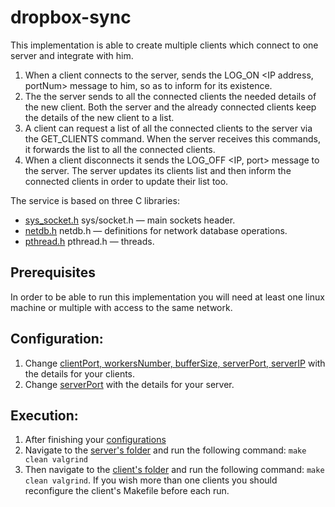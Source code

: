 # dropbox-sync

This implementation is able to create multiple clients which connect to one server and integrate with him. 
1. When a client connects to the server, sends the LOG_ON <IP address, portNum> message to him, so as to inform for its existence.
2. The the server sends to all the connected clients the needed details of the new client. Both the server and the already connected clients keep the details of the new client to a list.
3. A client can request a list of all the connected clients to the server via the GET_CLIENTS command. When the server receives this commands, it forwards the list to all the connected clients. 
4. When a client disconnects it sends the LOG_OFF <IP, port> message to the server. The server updates its clients list and then inform the connected clients in order to update their list too.

The service is based on three C libraries:
* [sys_socket.h](http://man7.org/linux/man-pages/man0/sys_socket.h.0p.html)  sys/socket.h — main sockets header.
* [netdb.h](http://man7.org/linux/man-pages/man0/netdb.h.0p.html) netdb.h — definitions for network database operations.
* [pthread.h](http://man7.org/linux/man-pages/man0/pthread.h.0p.html) pthread.h — threads.

## Prerequisites
In order to be able to run this implementation you will need at least one linux machine or multiple with access to the same network. 

## Configuration:
1. Change [clientPort, workersNumber, bufferSize, serverPort, serverIP](https://github.com/xrhstosmour/DropBoxSync/blob/master/dropbox_client/Makefile#L27) with the details for your clients.
2. Change [serverPort](https://github.com/xrhstosmour/DropBoxSync/blob/master/dropbox_server/Makefile#L27) with the details for your server.

## Execution:
1. After finishing your [configurations](#configuration)
2. Navigate to the [server's folder](https://github.com/xrhstosmour/DropBoxSync/blob/master/dropbox_server/) and run the following command: ``` make clean valgrind ```
3. Then navigate to the [client's folder](https://github.com/xrhstosmour/DropBoxSync/blob/master/dropbox_clientr/) and run the following command: ``` make clean valgrind ```. If you wish more than one clients you should reconfigure the client's Makefile before each run.
